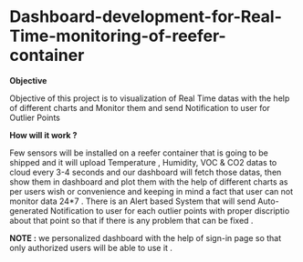 # Dashboard-development-for-Real-Time-monitoring-of-reefer-container

**Objective** 

Objective of this project is to visualization of Real Time datas with the help of different charts and Monitor them and send Notification to user for Outlier Points

**How will it work ?**

Few sensors will be installed on a reefer container that is  going to be shipped and it will upload Temperature , Humidity, VOC & CO2 datas to cloud  every 3-4 seconds and our dashboard will fetch those datas, then show them in dashboard and plot them with the help of different charts as per users wish or convenience and keeping in mind a fact that user can not monitor data 24*7 . There is an Alert based System that will send Auto-generated Notification to user for each outlier points with proper discriptio about that point so that if there is any problem that can be fixed .

**NOTE :**
we personalized dashboard with the help of sign-in page so that only authorized users will be able to use it .


